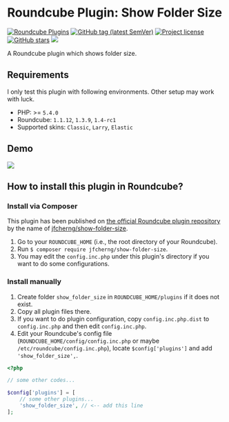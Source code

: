 # Roundcube Plugin: Show Folder Size

<a href="https://plugins.roundcube.net/packages/jfcherng/show-folder-size"><img alt="Roundcube Plugins" src="https://img.shields.io/badge/dynamic/json?style=flat-square&label=downloads&query=$.package.downloads.total&url=https://plugins.roundcube.net/packages/jfcherng/show-folder-size.json"></a>
<a href="https://github.com/jfcherng/roundcube-plugin-show-folder-size/tags"><img alt="GitHub tag (latest SemVer)" src="https://img.shields.io/github/tag/jfcherng/roundcube-plugin-show-folder-size?style=flat-square&logo=github"></a>
<a href="https://github.com/jfcherng/roundcube-plugin-show-folder-size/blob/php5/LICENSE"><img alt="Project license" src="https://img.shields.io/github/license/jfcherng/roundcube-plugin-show-folder-size?style=flat-square&"></a>
<a href="https://github.com/jfcherng/roundcube-plugin-show-folder-size/stargazers"><img alt="GitHub stars" src="https://img.shields.io/github/stars/jfcherng/roundcube-plugin-show-folder-size?style=flat-square&logo=github"></a>
<a href="https://www.paypal.me/jfcherng/5usd" title="Donate to this project using Paypal"><img src="https://img.shields.io/badge/paypal-donate-blue.svg?style=flat-square&logo=paypal" /></a>

A Roundcube plugin which shows folder size.


## Requirements

I only test this plugin with following environments. Other setup may work with luck.

- PHP: >= `5.4.0`
- Roundcube: `1.1.12`, `1.3.9`, `1.4-rc1`
- Supported skins: `Classic`, `Larry`, `Elastic`


## Demo

![](https://raw.githubusercontent.com/jfcherng/roundcube-show-folder-size-plugin/php5/docs/screenshot/demo.png)


## How to install this plugin in Roundcube?


### Install via Composer

This plugin has been published on [the official Roundcube plugin repository](https://plugins.roundcube.net) by the name of [jfcherng/show-folder-size](https://plugins.roundcube.net/packages/jfcherng/show-folder-size).

1. Go to your `ROUNDCUBE_HOME` (i.e., the root directory of your Roundcube).
2. Run `$ composer require jfcherng/show-folder-size`.
3. You may edit the `config.inc.php` under this plugin's directory if you want to do some configurations.


### Install manually

1. Create folder `show_folder_size` in `ROUNDCUBE_HOME/plugins` if it does not exist.
2. Copy all plugin files there.
3. If you want to do plugin configuration, copy `config.inc.php.dist` to `config.inc.php` and then edit `config.inc.php`.
4. Edit your Roundcube's config file (`ROUNDCUBE_HOME/config/config.inc.php` or maybe `/etc/roundcube/config.inc.php`), locate `$config['plugins']` and add `'show_folder_size',`.

```php
<?php

// some other codes...

$config['plugins'] = [
    // some other plugins...
    'show_folder_size', // <-- add this line
];
```
